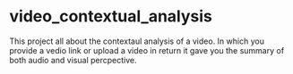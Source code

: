 # video_contextual_analysis
This project all about the contextaul analysis of a video. In which you provide a vedio link or upload a video in return it gave you the summary of both audio and visual percpective.
